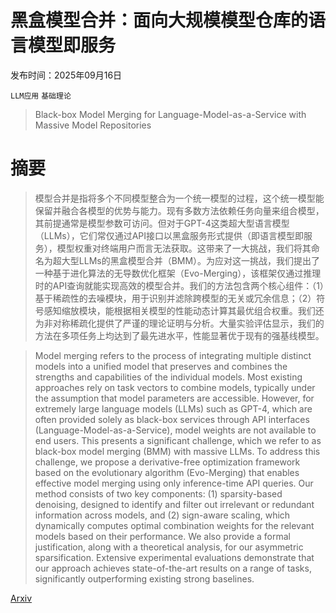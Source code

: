 # 黑盒模型合并：面向大规模模型仓库的语言模型即服务

发布时间：2025年09月16日

`LLM应用` `基础理论`

> Black-box Model Merging for Language-Model-as-a-Service with Massive Model Repositories

# 摘要

> 模型合并是指将多个不同模型整合为一个统一模型的过程，这个统一模型能保留并融合各模型的优势与能力。现有多数方法依赖任务向量来组合模型，其前提通常是模型参数可访问。但对于GPT-4这类超大型语言模型（LLMs），它们常仅通过API接口以黑盒服务形式提供（即语言模型即服务），模型权重对终端用户而言无法获取。这带来了一大挑战，我们将其命名为超大型LLMs的黑盒模型合并（BMM）。为应对这一挑战，我们提出了一种基于进化算法的无导数优化框架（Evo-Merging），该框架仅通过推理时的API查询就能实现高效的模型合并。我们的方法包含两个核心组件：（1）基于稀疏性的去噪模块，用于识别并滤除跨模型的无关或冗余信息；（2）符号感知缩放模块，能根据相关模型的性能动态计算其最优组合权重。我们还为非对称稀疏化提供了严谨的理论证明与分析。大量实验评估显示，我们的方法在多项任务上均达到了最先进水平，性能显著优于现有的强基线模型。

> Model merging refers to the process of integrating multiple distinct models into a unified model that preserves and combines the strengths and capabilities of the individual models. Most existing approaches rely on task vectors to combine models, typically under the assumption that model parameters are accessible. However, for extremely large language models (LLMs) such as GPT-4, which are often provided solely as black-box services through API interfaces (Language-Model-as-a-Service), model weights are not available to end users. This presents a significant challenge, which we refer to as black-box model merging (BMM) with massive LLMs. To address this challenge, we propose a derivative-free optimization framework based on the evolutionary algorithm (Evo-Merging) that enables effective model merging using only inference-time API queries. Our method consists of two key components: (1) sparsity-based denoising, designed to identify and filter out irrelevant or redundant information across models, and (2) sign-aware scaling, which dynamically computes optimal combination weights for the relevant models based on their performance. We also provide a formal justification, along with a theoretical analysis, for our asymmetric sparsification. Extensive experimental evaluations demonstrate that our approach achieves state-of-the-art results on a range of tasks, significantly outperforming existing strong baselines.

[Arxiv](https://arxiv.org/abs/2509.12951)